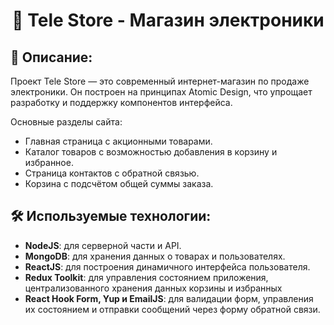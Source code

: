 <h1 align="center">📱 Tele Store - Магазин электроники</h1>

## 📖 Описание:
Проект Tele Store — это современный интернет-магазин по продаже электроники.
Он построен на принципах Atomic Design, что упрощает разработку и поддержку компонентов интерфейса.

Основные разделы сайта:
- Главная страница с акционными товарами.
- Каталог товаров с возможностью добавления в корзину и избранное.
- Страница контактов с обратной связью.
- Корзина с подсчётом общей суммы заказа.

## 🛠 Используемые технологии:
<ul>
  <li><strong>NodeJS</strong>: для серверной части и API.</li>
  <li><strong>MongoDB</strong>: для хранения данных о товарах и пользователях.</li>
  <li><strong>ReactJS</strong>: для построения динамичного интерфейса пользователя.</li>
  <li><strong>Redux Toolkit</strong>: для управления состоянием приложения, централизованного хранения данных корзины и избранных</li>
  <li><strong>React Hook Form, Yup и EmailJS</strong>: для валидации форм, управления их состоянием и отправки сообщений через форму обратной связи.</li>
</ul>
